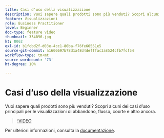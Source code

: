 ```yaml
---
title: Casi d’uso della visualizzazione
description: Vuoi sapere quali prodotti sono più venduti? Scopri alcuni dei casi d’uso principali per le visualizzazioni di abbandono, flusso, coorte e altro ancora.
feature: Visualizzazioni
role: Business Practitioner
level: Beginner
doc-type: feature video
thumbnail: 334096.jpg
kt: 8062
exl-id: b1fcbd2f-d03e-4cc1-80ba-f76fe66551e5
source-git-commit: a1606697b78d1a48d4defffac3a8524cfb7fcf54
workflow-type: tm+mt
source-wordcount: '73'
ht-degree: 10%

---
```


# Casi d’uso della visualizzazione

Vuoi sapere quali prodotti sono più venduti? Scopri alcuni dei casi d’uso principali per le visualizzazioni di abbandono, flusso, coorte e altro ancora.

>[!VIDEO](https://video.tv.adobe.com/v/334096/?quality=12&learn=on)

Per ulteriori informazioni, consulta la [documentazione](https://experienceleague.adobe.com/docs/data-workbench/using/dashboard/visualizations/visualization-types/c-visualization-types.html?lang=en).
